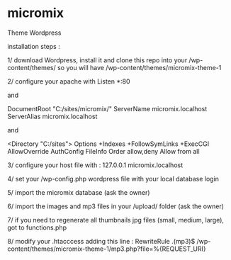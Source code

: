 micromix
========

Theme Wordpress

installation steps :

1/ download Wordpress, install it and clone this repo into your /wp-content/themes/ so you will have /wp-content/themes/micromix-theme-1

2/ configure your apache with
Listen *:80

and

<VirtualHost micromix.localhost:80>
    DocumentRoot "C:/sites/micromix/"
    ServerName micromix.localhost
    ServerAlias micromix.localhost
</VirtualHost>

and

<Directory "C:/sites">
	Options +Indexes +FollowSymLinks +ExecCGI
	AllowOverride AuthConfig FileInfo
    Order allow,deny
	Allow from all
</Directory>

3/ configure your host file with :
127.0.0.1 micromix.localhost

4/ set your /wp-config.php wordpress file with your local database login

5/ import the micromix database (ask the owner)

6/ import the images and mp3 files in your /upload/ folder (ask the owner)

7/ if you need to regenerate all thumbnails jpg files (small, medium, large), got to functions.php

8/ modify your .htacccess adding this line :
RewriteRule \.(mp3)$ /wp-content/themes/micromix-theme-1/mp3.php?file=%{REQUEST_URI}

